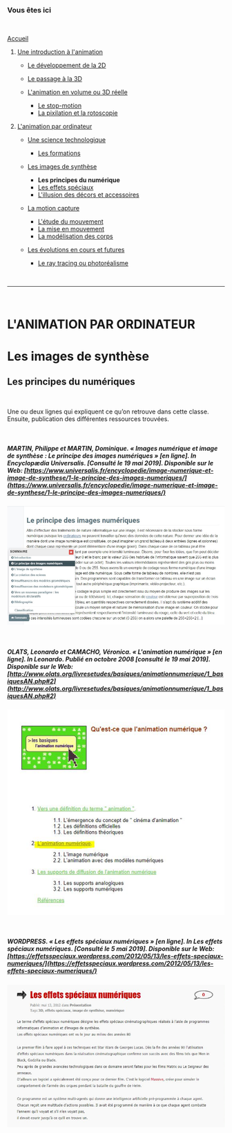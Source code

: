 <br/>

### Vous êtes ici

<br/>

[Accueil](index.md)

1. [Une introduction à l'animation](histoire.md)

    - [Le développement de la 2D](2d.md)
    - [Le passage à la 3D](3d.md)
    - [L'animation en volume ou 3D réelle](envolume.md)
    
        * [Le stop-motion](stopmotion.md)
        * [La pixilation et la rotoscopie](pixilation.md)

2. [L'animation par ordinateur](parordinateur.md)

    - [Une science technologique](science.md)
    
        * [Les formations](formation.md)
    
    - [Les images de synthèse]()
    
        * **Les principes du numérique**
        * [Les effets spéciaux](effet.md)
        * [L'illusion des décors et accessoires](decor.md)
        
    - [La motion capture]()
    
        * [L'étude du mouvement]()
        * [La mise en mouvement]()
        * [La modélisation des corps](corps.md)

    - [Les évolutions en cours et futures](evolution.md)
    
        * [Le ray tracing ou photoréalisme]()
        
<br/>

--------------------------------------------------------

<br/>

# L'ANIMATION PAR ORDINATEUR
# Les images de synthèse
## Les principes du numériques

<br/>

Une ou deux lignes qui expliquent ce qu’on retrouve dans cette classe. Ensuite, publication des différentes ressources trouvées.

<br/>

##### MARTIN, Philippe et MARTIN, Dominique. « Images numérique et image de synthèse : Le principe des images numériques » [en ligne]. In _Encyclopædia Universalis_. [Consulté le 19 mai 2019]. Disponible sur le Web: [https://www.universalis.fr/encyclopedie/image-numerique-et-image-de-synthese/1-le-principe-des-images-numeriques/](https://www.universalis.fr/encyclopedie/image-numerique-et-image-de-synthese/1-le-principe-des-images-numeriques/)

![Le principe des images numériques](images/imagenumerique.JPG "Images numérique et image de synthèse")

<br/>

##### OLATS, Leonardo et CAMACHO, Véronica. « L'animation numérique » [en ligne]. In Leonardo. Publié en octobre 2008 [consulté le 19 mai 2019]. Disponible sur le Web: [http://www.olats.org/livresetudes/basiques/animationnumerique/1_basiquesAN.php#2](http://www.olats.org/livresetudes/basiques/animationnumerique/1_basiquesAN.php#2)

![Table des matières](images/animationnum.JPG "Table des matières")

<br/>

##### WORDPRESS. « Les effets spéciaux numériques » [en ligne]. In _Les effets spéciaux numériques_. [Consulté le 5 mai 2019]. Disponible sur le Web: [https://effetsspeciaux.wordpress.com/2012/05/13/les-effets-speciaux-numeriques/](https://effetsspeciaux.wordpress.com/2012/05/13/les-effets-speciaux-numeriques/)

![Les effets spéciaux numériques](images/effetsspeciauxnum.JPG "Les effets spéciaux numériques")

<br/>
